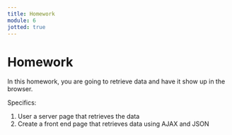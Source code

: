 ```yaml
---
title: Homework
module: 6
jotted: true
---
```


# Homework

In this homework, you are going to retrieve data and have it show up in the browser.

Specifics:

1. User a server page that retrieves the data
2. Create a front end page that retrieves data using AJAX and JSON
